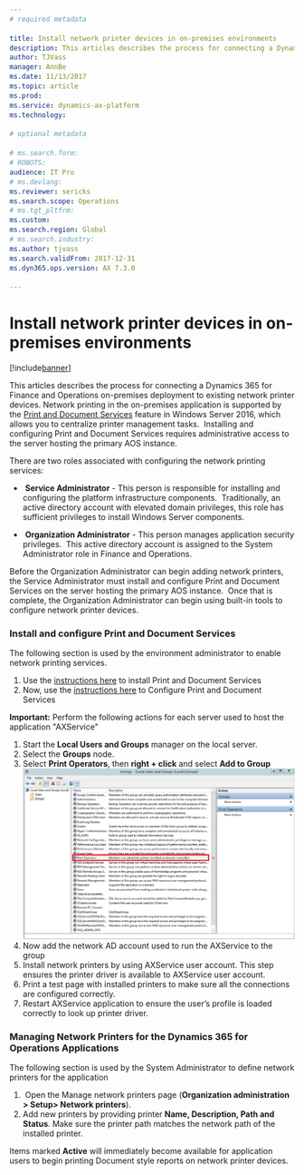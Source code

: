 ```yaml
---
# required metadata

title: Install network printer devices in on-premises environments
description: This articles describes the process for connecting a Dynamics 365 for Finance and Operations on-premises deployment to existing network printer devices. 
author: TJVass
manager: AnnBe
ms.date: 11/13/2017
ms.topic: article
ms.prod: 
ms.service: dynamics-ax-platform
ms.technology: 

# optional metadata

# ms.search.form: 
# ROBOTS: 
audience: IT Pro
# ms.devlang: 
ms.reviewer: sericks
ms.search.scope: Operations
# ms.tgt_pltfrm: 
ms.custom: 
ms.search.region: Global
# ms.search.industry: 
ms.author: tjvass
ms.search.validFrom: 2017-12-31
ms.dyn365.ops.version: AX 7.3.0

---
```


# Install network printer devices in on-premises environments

[!include[banner](../includes/banner.md)]

This articles describes the process for connecting a Dynamics 365 for Finance and Operations on-premises deployment to existing network printer devices. Network printing in the on-premises application is supported by the [Print and Document Services](https://technet.microsoft.com/en-us/library/hh831468(v=ws.11).aspx) feature in Windows Server 2016, which allows you to centralize printer management tasks.  Installing and configuring Print and Document Services requires administrative access to the server hosting the primary AOS instance.

There are two roles associated with configuring the network printing services:
-  <b>Service Administrator</b> - This person is responsible for installing and configuring the platform infrastructure components.  Traditionally, an active directory account with elevated domain privileges, this role has sufficient privileges to install Windows Server components.

-  <b>Organization Administrator</b> - This person manages application security privileges.  This active directory account is assigned to the System Administrator role in Finance and Operations.

Before the Organization Administrator can begin adding network printers, the Service Administrator must install and configure Print and Document Services on the server hosting the primary AOS instance.  Once that is complete, the Organization Administrator can begin using built-in tools to configure network printer devices.

<h3>Install and configure Print and Document Services</h3>
The following section is used by the environment administrator to enable network printing services.

1.  Use the [instructions here](https://technet.microsoft.com/en-us/library/jj134159(v=ws.11).aspx) to install Print and Document Services
2.  Now, use the [instructions here](https://technet.microsoft.com/en-us/library/jj134163(v=ws.11).aspx) to Configure Print and Document Services

<b>Important:</b> Perform the following actions for each server used to host the application "AXService"
1.  Start the <b>Local Users and Groups</b> manager on the local server.
2.  Select the <b>Groups</b> node.
3.  Select <b>Print Operators</b>, then <b>right + click</b> and select <b>Add to Group</b>
        ![](media/3048eae34e89e7f3c1a26119a9f7b103.png)
4.  Now add the network AD account used to run the AXService to the group
5.  Install network printers by using AXService user account. This step ensures the printer driver is available to AXService user account.
6.  Print a test page with installed printers to make sure all the connections are configured correctly.
7.  Restart AXService application to ensure the user’s profile is loaded correctly to look up printer driver.

<h3>Managing Network Printers for the Dynamics 365 for Operations Applications</h3>
The following section is used by the System Administrator to define network printers for the application

1.  Open the Manage network printers page (<b>Organization administration > Setup> Network printers</b>).
2.  Add new printers by providing printer <b>Name, Description, Path and Status</b>. Make sure the printer path matches the network path of the installed printer.


Items marked <b>Active</b> will immediately become available for application users to begin printing Document style reports on network printer devices.
